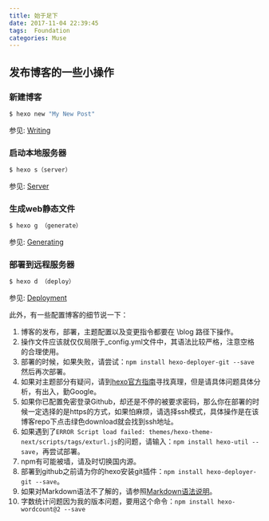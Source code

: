 ```yaml
---
title: 始于足下
date: 2017-11-04 22:39:45
tags:  Foundation
categories: Muse
---
```

<!--Welcome to [Hexo](https://hexo.io/)! This is your very first post. Check [documentation](https://hexo.io/docs/) for more info. If you get any problems when using Hexo, you can find the answer in [troubleshooting](https://hexo.io/docs/troubleshooting.html) or you can ask me on [GitHub](https://github.com/hexojs/hexo/issues).-->

## 发布博客的一些小操作

### 新建博客

``` bash
$ hexo new "My New Post"
```

参见: [Writing](https://hexo.io/docs/writing.html)

### 启动本地服务器

``` bash
$ hexo s（server）
```

参见: [Server](https://hexo.io/docs/server.html)

### 生成web静态文件

``` bash
$ hexo g （generate）
```

参见: [Generating](https://hexo.io/docs/generating.html)

### 部署到远程服务器

``` bash
$ hexo d （deploy）
```

参见: [Deployment](https://hexo.io/docs/deployment.html)


此外，有一些配置博客的细节说一下：


1. 博客的发布，部署，主题配置以及变更指令都要在 \blog 路径下操作。
2. 操作文件应该就仅仅局限于_config.yml文件中，其语法比较严格，注意空格的合理使用。
3. 部署的时候，如果失败，请尝试：```npm install hexo-deployer-git --save```  然后再次部署。
4. 如果对主题部分有疑问，请到[hexo官方指南](http://theme-next.iissnan.com/getting-started.html)寻找真理，但是请具体问题具体分析，有出入，勤Google。
5. 如果你已配置免密登录Github，却还是不停的被要求密码，那么你在部署的时候一定选择的是https的方式，如果怕麻烦，请选择ssh模式，具体操作是在该博客repo下点击绿色download就会找到ssh地址。 
6.  如果遇到了```ERROR Script load failed: themes/hexo-theme-next/scripts/tags/exturl.js```的问题，请输入：```npm install hexo-util --save```，再尝试部署。
7.  npm有可能被墙，请及时切换国内源。
8.  部署到github之前请为你的hexo安装git插件：```npm install hexo-deployer-git --save```。
9.  如果对Markdown语法不了解的，请参照[Markdown语法说明](http://www.appinn.com/markdown/)。
10.  字数统计问题因为我的版本问题，要用这个命令：```npm install hexo-wordcount@2 --save```
